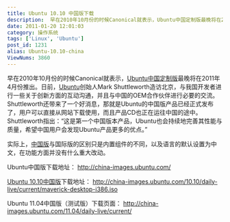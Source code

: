 ```yaml
---
title: Ubuntu 10.10 中国版下载
description:  早在2010年10月份的时候Canonical就表示，Ubuntu中国定制版最晚将在2011年4月份推出。日前，/tags/Ubuntu">Ubuntu创始人MarkShuttleworth造访北京，与我国开发者进行一些关于创新方面的互动沟通，并且与中国的OEM合作伙伴进行必要的交流。Shuttleworth还带来了一个好消息，那就是Ubuntu的中国版产品已经正式发布了，用户可以直接从网站下载使用，而且产品CD也正在运往中国的途中。Shuttleworth指出：“这是第一个中国版本产品，Ubuntu也会持续地完善其性能与质量，希望中国用户会发现Ubuntu产品更多的优点。”
date: 2011-01-20 12:01:03
category: 操作系统
tags: ['Linux', 'Ubuntu']
post_id: 1231
alias: Ubuntu-10.10-china
ViewNums: 3860
---
```


早在2010年10月份的时候Canonical就表示，[Ubuntu中国定制版](/blog/ubuntu-1010-china)最晚将在2011年4月份推出。日前，[Ubuntu](/tags/Ubuntu)创始人Mark Shuttleworth造访北京，与我国开发者进行一些关于创新方面的互动沟通，并且与中国的OEM合作伙伴进行必要的交流。Shuttleworth还带来了一个好消息，那就是Ubuntu的中国版产品已经正式发布了，用户可以直接从网站下载使用，而且产品CD也正在运往中国的途中。Shuttleworth指出：“这是第一个中国版本产品，Ubuntu也会持续地完善其性能与质量，希望中国用户会发现Ubuntu产品更多的优点。”

实际上，[中国版](/blog/ubuntu-1010-china)与国际版的区别只是内置组件的不同，以及语言的默认设置为中文，在功能方面并没有什么重大改动。

Ubuntu中国版下载地址：
<http://china-images.ubuntu.com/>

[Ubuntu 10.10中国版](/blog/ubuntu-1010-china)下载地址：
<http://china-images.ubuntu.com/10.10/daily-live/current/maverick-desktop-i386.iso>

Ubuntu 11.04中国版（测试版）下载页面：
<http://china-images.ubuntu.com/11.04/daily-live/current/>

